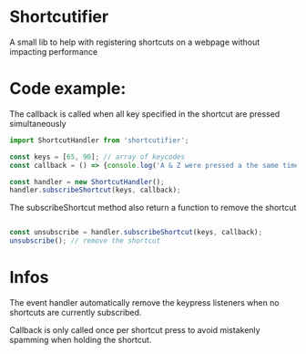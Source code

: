 # Shortcutifier

A small lib to help with registering shortcuts on a webpage without impacting performance


# Code example:
The callback is called when all key specified in the shortcut are pressed simultaneously
```javascript
import ShortcutHandler from 'shortcutifier';

const keys = [65, 90]; // array of keycodes
const callback = () => {console.log('A & Z were pressed a the same time')}; // callback when all keys are pressed simultaneously

const handler = new ShortcutHandler();
handler.subscribeShortcut(keys, callback);

```
The subscribeShortcut method also return a function to remove the shortcut
```javascript

const unsubscribe = handler.subscribeShortcut(keys, callback);
unsubscribe(); // remove the shortcut
```

# Infos
The event handler automatically remove the keypress listeners when no shortcuts are currently subscribed.

Callback is only called once per shortcut press to avoid mistakenly spamming when holding the shortcut.